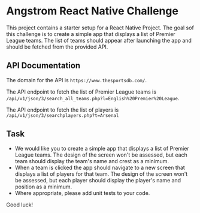 # Angstrom React Native Challenge

This project contains a starter setup for a React Native Project. 
The goal sof this challenge is to create a simple app that displays a list of Premier League teams. 
The list of teams should appear after launching the app and should be fetched from the provided API.

## API Documentation
The domain for the API is `https://www.thesportsdb.com/`.

The API endpoint to fetch the list of Premier League teams is `/api/v1/json/3/search_all_teams.php?l=English%20Premier%20League`.

The API endpoint to fetch the list of players is `/api/v1/json/3/searchplayers.php?t=Arsenal`

## Task
- We would like you to create a simple app that displays a list of Premier League teams. The design of the screen won't be assessed, but each team should display the team's name and crest as a minimum.
- When a team is clicked the app should navigate to a new screen that displays a list of players for that team. The design of the screen won't be assessed, but each player should display the player's name and position as a minimum.
- Where appropriate, please add unit tests to your code.

Good luck!
